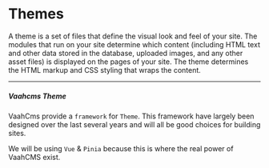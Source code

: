 # Themes

A theme is a set of files that define the visual look and feel of your site. The modules that run on your site determine which content (including HTML text and other data stored in the database, uploaded images, and any other asset files) is displayed on the pages of your site. The theme determines the HTML markup and CSS styling that wraps the content.



------



##### Vaahcms Theme

VaahCms provide a `framework` for `Theme`. This framework have largely been designed over the last several years and will all be good choices for building sites.

We will be using `Vue` & `Pinia` because this is where the real power of VaahCMS exist.

